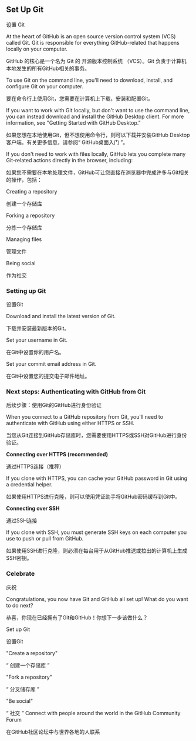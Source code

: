 


## Set Up Git
设置 Git

At the heart of GitHub is an open source version control system (VCS) called Git. Git is responsible for everything GitHub-related that happens locally on your computer.

GitHub 的核心是一个名为 Git 的 开源版本控制系统 （VCS）。Git 负责于计算机本地发生的所有GitHub相关的事务。

To use Git on the command line, you'll need to download, install, and configure Git on your computer.

要在命令行上使用Git，您需要在计算机上下载，安装和配置Git。

If you want to work with Git locally, but don't want to use the command line, you can instead download and install the GitHub Desktop client.
For more information, see "Getting Started with GitHub Desktop."

如果您想在本地使用Git，但不想使用命令行，则可以下载并安装GitHub Desktop客户端。有关更多信息，请参阅“ GitHub桌面入门 ”。

If you don't need to work with files locally, GitHub lets you complete many Git-related actions directly in the browser, including:

如果您不需要在本地处理文件，GitHub可让您直接在浏览器中完成许多与Git相关的操作，包括：


Creating a repository

创建一个存储库

Forking a repository

分拣一个存储库

Managing files

管理文件

Being social

作为社交


### Setting up Git
设置Git

Download and install the latest version of Git.

下载并安装最新版本的Git。

Set your username in Git.

在Git中设置你的用户名。

Set your commit email address in Git.

在Git中设置您的提交电子邮件地址。


### Next steps: Authenticating with GitHub from Git

后续步骤：使用Git的GitHub进行身份验证

When you connect to a GitHub repository from Git, you'll need to authenticate with GitHub using either HTTPS or SSH.

当您从Git连接到GitHub存储库时，您需要使用HTTPS或SSH对GitHub进行身份验证。


**Connecting over HTTPS (recommended)**

通过HTTPS连接（推荐）

If you clone with HTTPS, you can cache your GitHub password in Git using a credential helper.

如果使用HTTPS进行克隆，则可以使用凭证助手将GitHub密码缓存到Git中。

**Connecting over SSH**

通过SSH连接

If you clone with SSH, you must generate SSH keys on each computer you use to push or pull from GitHub.

如果使用SSH进行克隆，则必须在每台用于从GitHub推送或拉出的计算机上生成SSH密钥。

### Celebrate
庆祝

Congratulations, you now have Git and GitHub all set up! What do you want to do next?

恭喜，你现在已经拥有了Git和GitHub！你想下一步该做什么？

Set up Git

设置Git

"Create a repository"

“ 创建一个存储库 ”

"Fork a repository"

“ 分叉储存库 ”

"Be social"

“ 社交 ”
Connect with people around the world in the GitHub Community Forum

在GitHub社区论坛中与世界各地的人联系